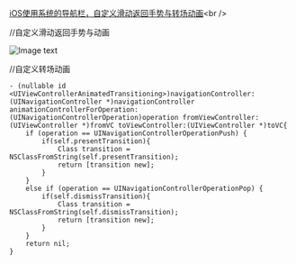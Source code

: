[iOS使用系统的导航栏，自定义滑动返回手势与转场动画](http://www.jianshu.com/p/2eb6cd11fabd)<br />

//自定义滑动返回手势与动画

![Image text](https://github.com/wangzhaomeng/LLNavigationController/blob/master/LLNavigationController/image.PNG?raw=true)

//自定义转场动画
```
- (nullable id <UIViewControllerAnimatedTransitioning>)navigationController:(UINavigationController *)navigationController animationControllerForOperation:(UINavigationControllerOperation)operation fromViewController:(UIViewController *)fromVC toViewController:(UIViewController *)toVC{
    if (operation == UINavigationControllerOperationPush) {
        if(self.presentTransition){
            Class transition = NSClassFromString(self.presentTransition);
            return [transition new];
        }
    }
    else if (operation == UINavigationControllerOperationPop) {
        if(self.dismissTransition){
            Class transition = NSClassFromString(self.dismissTransition);
            return [transition new];
        }
    }
    return nil;
}
```


